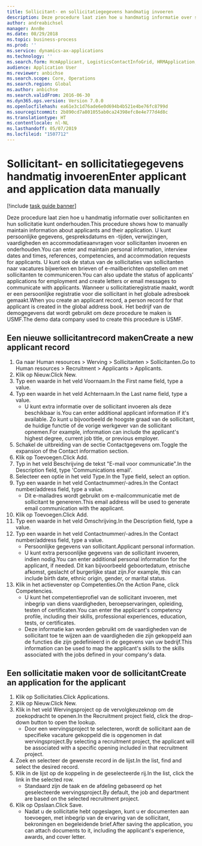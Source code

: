 ```yaml
---
title: Sollicitant- en sollicitatiegegevens handmatig invoeren
description: Deze procedure laat zien hoe u handmatig informatie over sollicitanten en hun sollicitatie kunt onderhouden.
author: andreabichsel
manager: AnnBe
ms.date: 08/29/2018
ms.topic: business-process
ms.prod: ''
ms.service: dynamics-ax-applications
ms.technology: ''
ms.search.form: HcmApplicant, LogisticsContactInfoGrid, HRMApplication,  DirPartyTable
audience: Application User
ms.reviewer: anbichse
ms.search.scope: Core, Operations
ms.search.region: Global
ms.author: anbichse
ms.search.validFrom: 2016-06-30
ms.dyn365.ops.version: Version 7.0.0
ms.openlocfilehash: ea61e3c1d76ade6e0d694b4b521e4be76fc8799d
ms.sourcegitcommit: 2b890cd7a801055ab0ca24398efc8e4e777d4d8c
ms.translationtype: HT
ms.contentlocale: nl-NL
ms.lasthandoff: 05/07/2019
ms.locfileid: "1507712"
---
```

# <a name="enter-applicant-and-application-data-manually"></a><span data-ttu-id="5d1cf-103">Sollicitant- en sollicitatiegegevens handmatig invoeren</span><span class="sxs-lookup"><span data-stu-id="5d1cf-103">Enter applicant and application data manually</span></span>

[!include [task guide banner](../../includes/task-guide-banner.md)]

<span data-ttu-id="5d1cf-104">Deze procedure laat zien hoe u handmatig informatie over sollicitanten en hun sollicitatie kunt onderhouden.</span><span class="sxs-lookup"><span data-stu-id="5d1cf-104">This procedure shows how to manually maintain information about applicants and their application.</span></span>   <span data-ttu-id="5d1cf-105">U kunt persoonlijke gegevens, gespreksdatums en -tijden, verwijzingen, vaardigheden en accommodatieaanvragen voor sollicitanten invoeren en onderhouden.</span><span class="sxs-lookup"><span data-stu-id="5d1cf-105">You can enter and maintain personal information, interview dates and times, references, competencies, and accommodation requests for applicants.</span></span> <span data-ttu-id="5d1cf-106">U kunt ook de status van de sollicitaties van sollicitanten naar vacatures bijwerken en brieven of e-mailberichten opstellen om met sollicitanten te communiceren.</span><span class="sxs-lookup"><span data-stu-id="5d1cf-106">You can also update the status of applicants’ applications for employment and create letters or email messages to communicate with applicants.</span></span> <span data-ttu-id="5d1cf-107">Wanneer u sollicitatieregistratie maakt, wordt er een persoonlijke registratie voor die sollicitant in het globale adresboek gemaakt.</span><span class="sxs-lookup"><span data-stu-id="5d1cf-107">When you create an applicant record, a person record for that applicant is created in the global address book.</span></span>       <span data-ttu-id="5d1cf-108">Het bedrijf van de demogegevens dat wordt gebruikt om deze procedure te maken is USMF.</span><span class="sxs-lookup"><span data-stu-id="5d1cf-108">The demo data company used to create this procedure is USMF.</span></span>


## <a name="create-a-new-applicant-record"></a><span data-ttu-id="5d1cf-109">Een nieuwe sollicitantrecord maken</span><span class="sxs-lookup"><span data-stu-id="5d1cf-109">Create a new applicant record</span></span>
1. <span data-ttu-id="5d1cf-110">Ga naar Human resources > Werving > Sollicitanten > Sollicitanten.</span><span class="sxs-lookup"><span data-stu-id="5d1cf-110">Go to Human resources > Recruitment > Applicants > Applicants.</span></span>
2. <span data-ttu-id="5d1cf-111">Klik op Nieuw.</span><span class="sxs-lookup"><span data-stu-id="5d1cf-111">Click New.</span></span>
3. <span data-ttu-id="5d1cf-112">Typ een waarde in het veld Voornaam.</span><span class="sxs-lookup"><span data-stu-id="5d1cf-112">In the First name field, type a value.</span></span>
4. <span data-ttu-id="5d1cf-113">Typ een waarde in het veld Achternaam.</span><span class="sxs-lookup"><span data-stu-id="5d1cf-113">In the Last name field, type a value.</span></span>
    * <span data-ttu-id="5d1cf-114">U kunt extra informatie over de sollicitant invoeren als deze beschikbaar is.</span><span class="sxs-lookup"><span data-stu-id="5d1cf-114">You can enter additional applicant information if it's available.</span></span> <span data-ttu-id="5d1cf-115">Zo kunt u bijvoorbeeld de hoogste graad van de sollicitant, de huidige functie of de vorige werkgever van de sollicitant opnemen.</span><span class="sxs-lookup"><span data-stu-id="5d1cf-115">For example, information can include the applicant's highest degree, current job title, or previous employer.</span></span>  
5. <span data-ttu-id="5d1cf-116">Schakel de uitbreiding van de sectie Contactgegevens om.</span><span class="sxs-lookup"><span data-stu-id="5d1cf-116">Toggle the expansion of the Contact information section.</span></span>
6. <span data-ttu-id="5d1cf-117">Klik op Toevoegen.</span><span class="sxs-lookup"><span data-stu-id="5d1cf-117">Click Add.</span></span>
7. <span data-ttu-id="5d1cf-118">Typ in het veld Beschrijving de tekst "E-mail voor communicatie".</span><span class="sxs-lookup"><span data-stu-id="5d1cf-118">In the Description field, type 'Communications email'.</span></span>
8. <span data-ttu-id="5d1cf-119">Selecteer een optie in het veld Type.</span><span class="sxs-lookup"><span data-stu-id="5d1cf-119">In the Type field, select an option.</span></span>
9. <span data-ttu-id="5d1cf-120">Typ een waarde in het veld Contactnummer/-adres.</span><span class="sxs-lookup"><span data-stu-id="5d1cf-120">In the Contact number/address field, type a value.</span></span>
    * <span data-ttu-id="5d1cf-121">Dit e-mailadres wordt gebruikt om e-mailcommunicatie met de sollicitant te genereren.</span><span class="sxs-lookup"><span data-stu-id="5d1cf-121">This email address will be used to generate email communication with the applicant.</span></span>  
10. <span data-ttu-id="5d1cf-122">Klik op Toevoegen.</span><span class="sxs-lookup"><span data-stu-id="5d1cf-122">Click Add.</span></span>
11. <span data-ttu-id="5d1cf-123">Typ een waarde in het veld Omschrijving.</span><span class="sxs-lookup"><span data-stu-id="5d1cf-123">In the Description field, type a value.</span></span>
12. <span data-ttu-id="5d1cf-124">Typ een waarde in het veld Contactnummer/-adres.</span><span class="sxs-lookup"><span data-stu-id="5d1cf-124">In the Contact number/address field, type a value.</span></span>
    * <span data-ttu-id="5d1cf-125">Persoonlijke gegevens van sollicitant.</span><span class="sxs-lookup"><span data-stu-id="5d1cf-125">Applicant personal information.</span></span>  
    * <span data-ttu-id="5d1cf-126">U kunt extra persoonlijke gegevens van de sollicitant invoeren, indien nodig.</span><span class="sxs-lookup"><span data-stu-id="5d1cf-126">You can enter additional personal information for the applicant, if needed.</span></span> <span data-ttu-id="5d1cf-127">Dit kan bijvoorbeeld geboortedatum, etnische afkomst, geslacht of burgerlijke staat zijn.</span><span class="sxs-lookup"><span data-stu-id="5d1cf-127">For example, this can include birth date, ethnic origin, gender, or marital status.</span></span>  
13. <span data-ttu-id="5d1cf-128">Klik in het actievenster op Competenties.</span><span class="sxs-lookup"><span data-stu-id="5d1cf-128">On the Action Pane, click Competencies.</span></span>
    * <span data-ttu-id="5d1cf-129">U kunt het competentieprofiel van de sollicitant invoeren, met inbegrip van diens vaardigheden, beroepservaringen, opleiding, testen of certificaten.</span><span class="sxs-lookup"><span data-stu-id="5d1cf-129">You can enter the applicant's competency profile, including their skills, professional experiences, education, tests, or certificates.</span></span>  
    * <span data-ttu-id="5d1cf-130">Deze informatie kan worden gebruikt om de vaardigheden van de sollicitant toe te wijzen aan de vaardigheden die zijn gekoppeld aan de functies die zijn gedefinieerd in de gegevens van uw bedrijf.</span><span class="sxs-lookup"><span data-stu-id="5d1cf-130">This information can be used to map the applicant's skills to the skills associated with the jobs defined in your company's data.</span></span>   

## <a name="create-an-application-for-the-applicant"></a><span data-ttu-id="5d1cf-131">Een sollicitatie maken voor de sollicitant</span><span class="sxs-lookup"><span data-stu-id="5d1cf-131">Create an application for the applicant</span></span>
1. <span data-ttu-id="5d1cf-132">Klik op Sollicitaties.</span><span class="sxs-lookup"><span data-stu-id="5d1cf-132">Click Applications.</span></span>
2. <span data-ttu-id="5d1cf-133">Klik op Nieuw.</span><span class="sxs-lookup"><span data-stu-id="5d1cf-133">Click New.</span></span>
3. <span data-ttu-id="5d1cf-134">Klik in het veld Wervingsproject op de vervolgkeuzeknop om de zoekopdracht te openen.</span><span class="sxs-lookup"><span data-stu-id="5d1cf-134">In the Recruitment project field, click the drop-down button to open the lookup.</span></span>
    * <span data-ttu-id="5d1cf-135">Door een wervingsproject te selecteren, wordt de sollicitant aan de specifieke vacature gekoppeld die is opgenomen in dat wervingsproject.</span><span class="sxs-lookup"><span data-stu-id="5d1cf-135">By selecting a recruitment project, the applicant will be associated with a specific opening included in that recruitment project.</span></span>  
4. <span data-ttu-id="5d1cf-136">Zoek en selecteer de gewenste record in de lijst.</span><span class="sxs-lookup"><span data-stu-id="5d1cf-136">In the list, find and select the desired record.</span></span>
5. <span data-ttu-id="5d1cf-137">Klik in de lijst op de koppeling in de geselecteerde rij.</span><span class="sxs-lookup"><span data-stu-id="5d1cf-137">In the list, click the link in the selected row.</span></span>
    * <span data-ttu-id="5d1cf-138">Standaard zijn de taak en de afdeling gebaseerd op het geselecteerde wervingsproject.</span><span class="sxs-lookup"><span data-stu-id="5d1cf-138">By default, the job and department are based on the selected recruitment project.</span></span>  
6. <span data-ttu-id="5d1cf-139">Klik op Opslaan.</span><span class="sxs-lookup"><span data-stu-id="5d1cf-139">Click Save.</span></span>
    * <span data-ttu-id="5d1cf-140">Nadat u de sollicitatie hebt opgeslagen, kunt u er documenten aan toevoegen, met inbegrip van de ervaring van de sollicitant, bekroningen en begeleidende brief.</span><span class="sxs-lookup"><span data-stu-id="5d1cf-140">After saving the application, you can attach documents to it, including the applicant's experience, awards, and cover letter.</span></span>  

